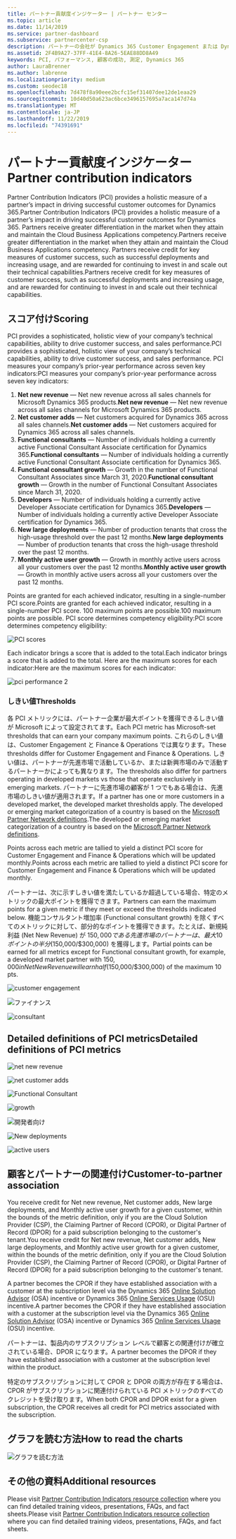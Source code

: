 ```yaml
---
title: パートナー貢献度インジケーター | パートナー センター
ms.topic: article
ms.date: 11/14/2019
ms.service: partner-dashboard
ms.subservice: partnercenter-csp
description: パートナーの会社が Dynamics 365 Customer Engagement または Dynamics 365 Finance and Operationsでどのような実績を上げているかを示すデータ
ms.assetid: 2F4B9A27-37FF-41E4-8A26-5EAE88DD8A49
keywords: PCI, パフォーマンス, 顧客の成功, 測定, Dynamics 365
author: LauraBrenner
ms.author: labrenne
ms.localizationpriority: medium
ms.custom: seodec18
ms.openlocfilehash: 7d478f8a90eee2bcfc15ef31407dee12de1eaa29
ms.sourcegitcommit: 10d40d50a623ac6bce3496157695a7aca147d74a
ms.translationtype: MT
ms.contentlocale: ja-JP
ms.lasthandoff: 11/22/2019
ms.locfileid: "74391691"
---
```

# <a name="partner-contribution-indicators"></a><span data-ttu-id="9ae95-104">パートナー貢献度インジケーター</span><span class="sxs-lookup"><span data-stu-id="9ae95-104">Partner contribution indicators</span></span>

<span data-ttu-id="9ae95-105">Partner Contribution Indicators (PCI) provides a holistic measure of a partner’s impact in driving successful customer outcomes for Dynamics 365.</span><span class="sxs-lookup"><span data-stu-id="9ae95-105">Partner Contribution Indicators (PCI) provides a holistic measure of a partner’s impact in driving successful customer outcomes for Dynamics 365.</span></span> <span data-ttu-id="9ae95-106">Partners receive greater differentiation in the market when they attain and maintain the Cloud Business Applications competency.</span><span class="sxs-lookup"><span data-stu-id="9ae95-106">Partners receive greater differentiation in the market when they attain and maintain the Cloud Business Applications competency.</span></span>  <span data-ttu-id="9ae95-107">Partners receive credit for key measures of customer success, such as successful deployments and increasing usage, and are rewarded for continuing to invest in and scale out their technical capabilities.</span><span class="sxs-lookup"><span data-stu-id="9ae95-107">Partners receive credit for key measures of customer success, such as successful deployments and increasing usage, and are rewarded for continuing to invest in and scale out their technical capabilities.</span></span> 

## <a name="scoring"></a><span data-ttu-id="9ae95-108">スコア付け</span><span class="sxs-lookup"><span data-stu-id="9ae95-108">Scoring</span></span>

<span data-ttu-id="9ae95-109">PCI provides a sophisticated, holistic view of your company’s technical capabilities, ability to drive customer success, and sales performance.</span><span class="sxs-lookup"><span data-stu-id="9ae95-109">PCI provides a sophisticated, holistic view of your company’s technical capabilities, ability to drive customer success, and sales performance.</span></span> <span data-ttu-id="9ae95-110">PCI measures your company’s prior-year performance across seven key indicators:</span><span class="sxs-lookup"><span data-stu-id="9ae95-110">PCI measures your company’s prior-year performance across seven key indicators:</span></span>

1. <span data-ttu-id="9ae95-111">**Net new revenue** — Net new revenue across all sales channels for Microsoft Dynamics 365 products.</span><span class="sxs-lookup"><span data-stu-id="9ae95-111">**Net new revenue** — Net new revenue across all sales channels for Microsoft Dynamics 365 products.</span></span>
2. <span data-ttu-id="9ae95-112">**Net customer adds** — Net customers acquired for Dynamics 365 across all sales channels.</span><span class="sxs-lookup"><span data-stu-id="9ae95-112">**Net customer adds** — Net customers acquired for Dynamics 365 across all sales channels.</span></span>
3. <span data-ttu-id="9ae95-113">**Functional consultants** — Number of individuals holding a currently active Functional Consultant Associate certification for Dynamics 365.</span><span class="sxs-lookup"><span data-stu-id="9ae95-113">**Functional consultants** — Number of individuals holding a currently active Functional Consultant Associate certification for Dynamics 365.</span></span>
4. <span data-ttu-id="9ae95-114">**Functional consultant growth** — Growth in the number of Functional Consultant Associates since March 31, 2020.</span><span class="sxs-lookup"><span data-stu-id="9ae95-114">**Functional consultant growth** — Growth in the number of Functional Consultant Associates since March 31, 2020.</span></span>
5. <span data-ttu-id="9ae95-115">**Developers** — Number of individuals holding a currently active Developer Associate certification for Dynamics 365.</span><span class="sxs-lookup"><span data-stu-id="9ae95-115">**Developers** — Number of individuals holding a currently active Developer Associate certification for Dynamics 365.</span></span>
6. <span data-ttu-id="9ae95-116">**New large deployments** — Number of production tenants that cross the high-usage threshold over the past 12 months.</span><span class="sxs-lookup"><span data-stu-id="9ae95-116">**New large deployments** — Number of production tenants that cross the high-usage threshold over the past 12 months.</span></span>
7. <span data-ttu-id="9ae95-117">**Monthly active user growth** — Growth in monthly active users across all your customers over the past 12 months.</span><span class="sxs-lookup"><span data-stu-id="9ae95-117">**Monthly active user growth** — Growth in monthly active users across all your customers over the past 12 months.</span></span>

<span data-ttu-id="9ae95-118">Points are granted for each achieved indicator, resulting in a single-number PCI score.</span><span class="sxs-lookup"><span data-stu-id="9ae95-118">Points are granted for each achieved indicator, resulting in a single-number PCI score.</span></span> <span data-ttu-id="9ae95-119">100 maximum points are possible.</span><span class="sxs-lookup"><span data-stu-id="9ae95-119">100 maximum points are possible.</span></span> <span data-ttu-id="9ae95-120">PCI score determines competency eligibility:</span><span class="sxs-lookup"><span data-stu-id="9ae95-120">PCI score determines competency eligibility:</span></span>

![PCI scores](images/pcinew1.png)

<span data-ttu-id="9ae95-122">Each indicator brings a score that is added to the total.</span><span class="sxs-lookup"><span data-stu-id="9ae95-122">Each indicator brings a score that is added to the total.</span></span> <span data-ttu-id="9ae95-123">Here are the maximum scores for each indicator:</span><span class="sxs-lookup"><span data-stu-id="9ae95-123">Here are the maximum scores for each indicator:</span></span>


![pci performance 2](images/pci1.png)

### <a name="thresholds"></a><span data-ttu-id="9ae95-125">しきい値</span><span class="sxs-lookup"><span data-stu-id="9ae95-125">Thresholds</span></span>

<span data-ttu-id="9ae95-126">各 PCI メトリックには、パートナー企業が最大ポイントを獲得できるしきい値が Microsoft によって設定されてます。</span><span class="sxs-lookup"><span data-stu-id="9ae95-126">Each PCI metric has Microsoft-set thresholds that can earn your company maximum points.</span></span> <span data-ttu-id="9ae95-127">これらのしきい値は、Customer Engagement と Finance & Operations では異なります。</span><span class="sxs-lookup"><span data-stu-id="9ae95-127">These thresholds differ for Customer Engagement and Finance & Operations.</span></span> <span data-ttu-id="9ae95-128">しきい値は、パートナーが先進市場で活動しているか、または新興市場のみで活動するパートナーかによっても異なります。</span><span class="sxs-lookup"><span data-stu-id="9ae95-128">The thresholds also differ for partners operating in developed markets vs those that operate exclusively in emerging markets.</span></span> <span data-ttu-id="9ae95-129">パートナーに先進市場の顧客が 1 つでもある場合は、先進市場のしきい値が適用されます。</span><span class="sxs-lookup"><span data-stu-id="9ae95-129">If a partner has one or more customers in a developed market, the developed market thresholds apply.</span></span> <span data-ttu-id="9ae95-130">The developed or emerging market categorization of a country is based on the [Microsoft Partner Network definitions](https://assets.microsoft.com/MPN-developed-and-emerging-countries-list.pdf).</span><span class="sxs-lookup"><span data-stu-id="9ae95-130">The developed or emerging market categorization of a country is based on the [Microsoft Partner Network definitions](https://assets.microsoft.com/MPN-developed-and-emerging-countries-list.pdf).</span></span>

<span data-ttu-id="9ae95-131">Points across each metric are tallied to yield a distinct PCI score for Customer Engagement and Finance & Operations which will be updated monthly.</span><span class="sxs-lookup"><span data-stu-id="9ae95-131">Points across each metric are tallied to yield a distinct PCI score for Customer Engagement and Finance & Operations which will be updated monthly.</span></span>

<span data-ttu-id="9ae95-132">パートナーは、次に示すしきい値を満たしているか超過している場合、特定のメトリックの最大ポイントを獲得できます。</span><span class="sxs-lookup"><span data-stu-id="9ae95-132">Partners can earn the maximum points for a given metric if they meet or exceed the thresholds indicated below.</span></span> <span data-ttu-id="9ae95-133">機能コンサルタント増加率 (Functional consultant growth) を除くすべてのメトリックに対して、部分的なポイントを獲得できます。たとえば、新規純利益 (Net New Revenue) が $150,000 である先進市場のパートナーは、最大 10 ポイントの半分 ($150,000/$300,000) を獲得します。</span><span class="sxs-lookup"><span data-stu-id="9ae95-133">Partial points can be earned for all metrics except for Functional consultant growth, for example, a developed market partner with $150,000 in Net New Revenue will earn half ($150,000/$300,000) of the maximum 10 pts.</span></span>

![customer engagement](images/pci/table_1.png)

![ファイナンス](images/pci/TABLE_2.png)

![consultant](images/pci/table_3.png)

## <a name="detailed-definitions-of-pci-metrics"></a><span data-ttu-id="9ae95-137">Detailed definitions of PCI metrics</span><span class="sxs-lookup"><span data-stu-id="9ae95-137">Detailed definitions of PCI metrics</span></span>

![net new revenue](images/net_new1.png)

![net customer adds](images/netcustomer.png)

![Functional Consultant](images/pci/functional_consultants.png)

![growth](images/pci/functional_consultant_growth.png)

![開発者向け](images/pci/developers.png)

![New deployments](images/pci/new_large_deployments.png)

![active users](images/pci/monthly_active_user_growth.png)


## <a name="customer-to-partner-association"></a><span data-ttu-id="9ae95-145">顧客とパートナーの関連付け</span><span class="sxs-lookup"><span data-stu-id="9ae95-145">Customer-to-partner association</span></span>

<span data-ttu-id="9ae95-146">You receive credit for Net new revenue, Net customer adds, New large deployments, and Monthly active user growth for a given customer, within the bounds of the metric definition, only if you are the Cloud Solution Provider (CSP), the Claiming Partner of Record (CPOR), or Digital Partner of Record (DPOR) for a paid subscription belonging to the customer's tenant.</span><span class="sxs-lookup"><span data-stu-id="9ae95-146">You receive credit for Net new revenue, Net customer adds, New large deployments, and Monthly active user growth for a given customer, within the bounds of the metric definition, only if you are the Cloud Solution Provider (CSP), the Claiming Partner of Record (CPOR), or Digital Partner of Record (DPOR) for a paid subscription belonging to the customer's tenant.</span></span>

<span data-ttu-id="9ae95-147">A partner becomes the CPOR if they have established association with a customer at the subscription level via the Dynamics 365 [Online Solution Advisor](https://support.microsoft.com/en-us/help/4501560/online-services-advisor-osa-sell-incentives-faq) (OSA) incentive or Dynamics 365 [Online Services Usage](https://support.microsoft.com/en-us/help/3082044/become-eligible-for-the-online-services-usage-incentive-program) (OSU) incentive.</span><span class="sxs-lookup"><span data-stu-id="9ae95-147">A partner becomes the CPOR if they have established association with a customer at the subscription level via the Dynamics 365 [Online Solution Advisor](https://support.microsoft.com/en-us/help/4501560/online-services-advisor-osa-sell-incentives-faq) (OSA) incentive or Dynamics 365 [Online Services Usage](https://support.microsoft.com/en-us/help/3082044/become-eligible-for-the-online-services-usage-incentive-program) (OSU) incentive.</span></span>

<span data-ttu-id="9ae95-148">パートナーは、製品内のサブスクリプション レベルで顧客との関連付けが確立されている場合、DPOR になります。</span><span class="sxs-lookup"><span data-stu-id="9ae95-148">A partner becomes the DPOR if they have established association with a customer at the subscription level within the product.</span></span>

<span data-ttu-id="9ae95-149">特定のサブスクリプションに対して CPOR と DPOR の両方が存在する場合は、CPOR がサブスクリプションに関連付けられている PCI メトリックのすべてのクレジットを受け取ります。</span><span class="sxs-lookup"><span data-stu-id="9ae95-149">When both CPOR and DPOR exist for a given subscription, the CPOR receives all credit for PCI metrics associated with the subscription.</span></span>

## <a name="how-to-read-the-charts"></a><span data-ttu-id="9ae95-150">グラフを読む方法</span><span class="sxs-lookup"><span data-stu-id="9ae95-150">How to read the charts</span></span>

![グラフを読む方法](images/pci2.png)

## <a name="additional-resources"></a><span data-ttu-id="9ae95-152">その他の資料</span><span class="sxs-lookup"><span data-stu-id="9ae95-152">Additional resources</span></span>

<span data-ttu-id="9ae95-153">Please visit [Partner Contribution Indicators resource collection](https://partner.microsoft.com/asset/collection/pci-learn#/) where you can find detailed training videos, presentations, FAQs, and fact sheets.</span><span class="sxs-lookup"><span data-stu-id="9ae95-153">Please visit [Partner Contribution Indicators resource collection](https://partner.microsoft.com/asset/collection/pci-learn#/) where you can find detailed training videos, presentations, FAQs, and fact sheets.</span></span> 




